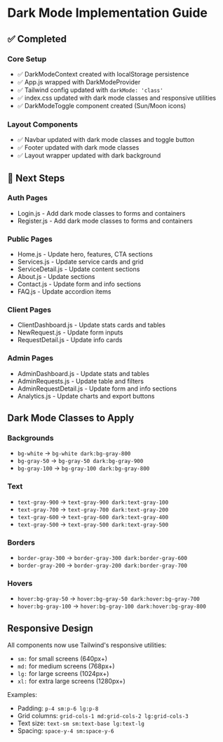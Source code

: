 # Dark Mode Implementation Guide

## ✅ Completed

### Core Setup
- ✅ DarkModeContext created with localStorage persistence
- ✅ App.js wrapped with DarkModeProvider
- ✅ Tailwind config updated with `darkMode: 'class'`
- ✅ index.css updated with dark mode classes and responsive utilities
- ✅ DarkModeToggle component created (Sun/Moon icons)

### Layout Components
- ✅ Navbar updated with dark mode classes and toggle button
- ✅ Footer updated with dark mode classes
- ✅ Layout wrapper updated with dark background

## 🔄 Next Steps

### Auth Pages
- Login.js - Add dark mode classes to forms and containers
- Register.js - Add dark mode classes to forms and containers

### Public Pages
- Home.js - Update hero, features, CTA sections
- Services.js - Update service cards and grid
- ServiceDetail.js - Update content sections
- About.js - Update sections
- Contact.js - Update form and info sections
- FAQ.js - Update accordion items

### Client Pages
- ClientDashboard.js - Update stats cards and tables
- NewRequest.js - Update form inputs
- RequestDetail.js - Update info cards

### Admin Pages
- AdminDashboard.js - Update stats and tables
- AdminRequests.js - Update table and filters
- AdminRequestDetail.js - Update form and info sections
- Analytics.js - Update charts and export buttons

## Dark Mode Classes to Apply

### Backgrounds
- `bg-white` → `bg-white dark:bg-gray-800`
- `bg-gray-50` → `bg-gray-50 dark:bg-gray-900`
- `bg-gray-100` → `bg-gray-100 dark:bg-gray-800`

### Text
- `text-gray-900` → `text-gray-900 dark:text-gray-100`
- `text-gray-700` → `text-gray-700 dark:text-gray-200`
- `text-gray-600` → `text-gray-600 dark:text-gray-400`
- `text-gray-500` → `text-gray-500 dark:text-gray-500`

### Borders
- `border-gray-300` → `border-gray-300 dark:border-gray-600`
- `border-gray-200` → `border-gray-200 dark:border-gray-700`

### Hovers
- `hover:bg-gray-50` → `hover:bg-gray-50 dark:hover:bg-gray-700`
- `hover:bg-gray-100` → `hover:bg-gray-100 dark:hover:bg-gray-800`

## Responsive Design

All components now use Tailwind's responsive utilities:
- `sm:` for small screens (640px+)
- `md:` for medium screens (768px+)
- `lg:` for large screens (1024px+)
- `xl:` for extra large screens (1280px+)

Examples:
- Padding: `p-4 sm:p-6 lg:p-8`
- Grid columns: `grid-cols-1 md:grid-cols-2 lg:grid-cols-3`
- Text size: `text-sm sm:text-base lg:text-lg`
- Spacing: `space-y-4 sm:space-y-6`
